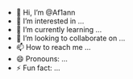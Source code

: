 - 👋 Hi, I’m @Af1ann
- 👀 I’m interested in ...
- 🌱 I’m currently learning ...
- 💞️ I’m looking to collaborate on ...
- 📫 How to reach me ...
- 😄 Pronouns: ...
- ⚡ Fun fact: ...

<!---
Af1ann/Af1ann is a ✨ special ✨ repository because its `README.md` (this file) appears on your GitHub profile.
You can click the Preview link to take a look at your changes.
--->
